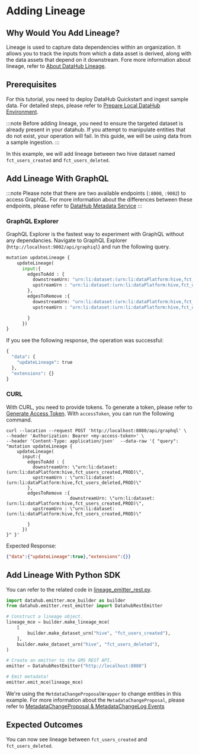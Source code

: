 # Adding Lineage

## Why Would You Add Lineage? 
Lineage is used to capture data dependencies within an organization. It allows you to track the inputs from which a data asset is derived, along with the data assets that depend on it downstream.
Fore more information about lineage, refer to [About DataHub Lineage](/docs/lineage/lineage-feature-guide.md).

## Prerequisites
For this tutorial, you need to deploy DataHub Quickstart and ingest sample data. 
For detailed steps, please refer to [Prepare Local DataHub Environment](/docs/tools/tutorials/references/prepare-datahub.md).

:::note
Before adding lineage, you need to ensure the targeted dataset is already present in your datahub. 
If you attempt to manipulate entities that do not exist, your operation will fail. 
In this guide, we will be using data from a sample ingestion.
:::

In this example, we will add lineage between two hive dataset named `fct_users_created` and `fct_users_deleted`.

## Add Lineage With GraphQL

:::note
Please note that there are two available endpoints (`:8000`, `:9002`) to access GraphQL.
For more information about the differences between these endpoints, please refer to [DataHub Metadata Service](../../../metadata-service/README.md#graphql-api)
:::

### GraphQL Explorer
GraphQL Explorer is the fastest way to experiment with GraphQL without any dependancies. 
Navigate to GraphQL Explorer (`http://localhost:9002/api/graphiql`) and run the following query.

```python
mutation updateLineage {
    updateLineage(
      input:{ 
        edgesToAdd : {
          downstreamUrn: "urn:li:dataset:(urn:li:dataPlatform:hive,fct_users_created,PROD)",
          upstreamUrn : "urn:li:dataset:(urn:li:dataPlatform:hive,fct_users_deleted,PROD)"
        },
        edgesToRemove :{
    	  downstreamUrn: "urn:li:dataset:(urn:li:dataPlatform:hive,fct_users_created,PROD)",
          upstreamUrn : "urn:li:dataset:(urn:li:dataPlatform:hive,fct_users_created,PROD)"

        }
      })
}
```
If you see the following response, the operation was successful:
```python
{
  "data": {
    "updateLineage": true
  },
  "extensions": {}
}
```

### CURL

With CURL, you need to provide tokens. To generate a token, please refer to [Generate Access Token](/docs/tools/tutorials/references/generate-access-token.md). 
With `accessToken`, you can run the following command.

```shell
curl --location --request POST 'http://localhost:8080/api/graphql' \
--header 'Authorization: Bearer <my-access-token>' \
--header 'Content-Type: application/json'  --data-raw '{ "query": "mutation updateLineage {
    updateLineage(
      input:{
        edgesToAdd : {
          downstreamUrn: \"urn:li:dataset:(urn:li:dataPlatform:hive,fct_users_created,PROD)\",
          upstreamUrn : \"urn:li:dataset:(urn:li:dataPlatform:hive,fct_users_deleted,PROD)\"
        },
        edgesToRemove :{
                        downstreamUrn: \"urn:li:dataset:(urn:li:dataPlatform:hive,fct_users_created,PROD)\",
          upstreamUrn : \"urn:li:dataset:(urn:li:dataPlatform:hive,fct_users_created,PROD)\"

        }
      })
}" }'
```
Expected Response:
```json
{"data":{"updateLineage":true},"extensions":{}}
```


## Add Lineage With Python SDK

You can refer to the related code in [lineage_emitter_rest.py](https://github.com/datahub-project/datahub/blob/master/metadata-ingestion/examples/library/lineage_emitter_rest.py).
```python
import datahub.emitter.mce_builder as builder
from datahub.emitter.rest_emitter import DatahubRestEmitter

# Construct a lineage object.
lineage_mce = builder.make_lineage_mce(
    [
        builder.make_dataset_urn("hive", "fct_users_created"),
    ],
    builder.make_dataset_urn("hive", "fct_users_deleted"),
)

# Create an emitter to the GMS REST API.
emitter = DatahubRestEmitter("http://localhost:8080")

# Emit metadata!
emitter.emit_mce(lineage_mce)
```

We're using the `MetdataChangeProposalWrapper` to change entities in this example.
For more information about the `MetadataChangeProposal`, please refer to [MetadataChangeProposal & MetadataChangeLog Events](/docs/advanced/mcp-mcl.md)


## Expected Outcomes
You can now see lineage between `fct_users_created` and `fct_users_deleted`.

[//]: # (![lineage-added]&#40;../../imgs/tutorials/lineage-added.png&#41;)

